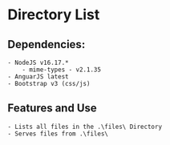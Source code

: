 # Directory List

## Dependencies:
    - NodeJS v16.17.*
        - mime-types - v2.1.35
    - AnguarJS latest
    - Bootstrap v3 (css/js)

## Features and Use

    - Lists all files in the .\files\ Directory
    - Serves files from .\files\
